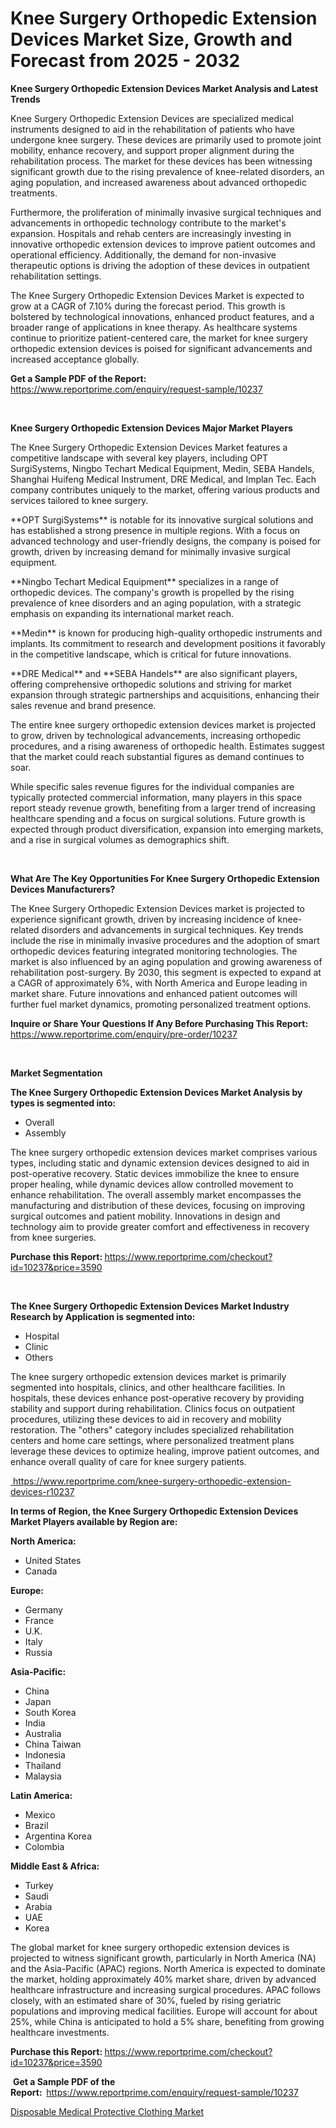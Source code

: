<p><h1>Knee Surgery Orthopedic Extension Devices Market Size, Growth and Forecast from 2025 - 2032</h1></p><p><strong>Knee Surgery Orthopedic Extension Devices Market Analysis and Latest Trends</strong></p>
<p><p>Knee Surgery Orthopedic Extension Devices are specialized medical instruments designed to aid in the rehabilitation of patients who have undergone knee surgery. These devices are primarily used to promote joint mobility, enhance recovery, and support proper alignment during the rehabilitation process. The market for these devices has been witnessing significant growth due to the rising prevalence of knee-related disorders, an aging population, and increased awareness about advanced orthopedic treatments.</p><p>Furthermore, the proliferation of minimally invasive surgical techniques and advancements in orthopedic technology contribute to the market's expansion. Hospitals and rehab centers are increasingly investing in innovative orthopedic extension devices to improve patient outcomes and operational efficiency. Additionally, the demand for non-invasive therapeutic options is driving the adoption of these devices in outpatient rehabilitation settings.</p><p>The Knee Surgery Orthopedic Extension Devices Market is expected to grow at a CAGR of 7.10% during the forecast period. This growth is bolstered by technological innovations, enhanced product features, and a broader range of applications in knee therapy. As healthcare systems continue to prioritize patient-centered care, the market for knee surgery orthopedic extension devices is poised for significant advancements and increased acceptance globally.</p></p>
<p><strong>Get a Sample PDF of the Report:&nbsp;</strong> <a href="https://www.reportprime.com/enquiry/request-sample/10237?utm_campaign=3111&utm_medium=2&utm_source=Github&utm_content=ia&utm_term=20032025&utm_id=knee-surgery-orthopedic-extension-devices">https://www.reportprime.com/enquiry/request-sample/10237</a></p>
<p>&nbsp;</p>
<p><strong>Knee Surgery Orthopedic Extension Devices Major Market Players</strong></p>
<p><p>The Knee Surgery Orthopedic Extension Devices Market features a competitive landscape with several key players, including OPT SurgiSystems, Ningbo Techart Medical Equipment, Medin, SEBA Handels, Shanghai Huifeng Medical Instrument, DRE Medical, and Implan Tec. Each company contributes uniquely to the market, offering various products and services tailored to knee surgery.</p><p>**OPT SurgiSystems** is notable for its innovative surgical solutions and has established a strong presence in multiple regions. With a focus on advanced technology and user-friendly designs, the company is poised for growth, driven by increasing demand for minimally invasive surgical equipment.</p><p>**Ningbo Techart Medical Equipment** specializes in a range of orthopedic devices. The company's growth is propelled by the rising prevalence of knee disorders and an aging population, with a strategic emphasis on expanding its international market reach. </p><p>**Medin** is known for producing high-quality orthopedic instruments and implants. Its commitment to research and development positions it favorably in the competitive landscape, which is critical for future innovations.</p><p>**DRE Medical** and **SEBA Handels** are also significant players, offering comprehensive orthopedic solutions and striving for market expansion through strategic partnerships and acquisitions, enhancing their sales revenue and brand presence.</p><p>The entire knee surgery orthopedic extension devices market is projected to grow, driven by technological advancements, increasing orthopedic procedures, and a rising awareness of orthopedic health. Estimates suggest that the market could reach substantial figures as demand continues to soar.</p><p>While specific sales revenue figures for the individual companies are typically protected commercial information, many players in this space report steady revenue growth, benefiting from a larger trend of increasing healthcare spending and a focus on surgical solutions. Future growth is expected through product diversification, expansion into emerging markets, and a rise in surgical volumes as demographics shift.</p></p>
<p>&nbsp;</p>
<p><strong>What Are The Key Opportunities For Knee Surgery Orthopedic Extension Devices Manufacturers?</strong></p>
<p><p>The Knee Surgery Orthopedic Extension Devices market is projected to experience significant growth, driven by increasing incidence of knee-related disorders and advancements in surgical techniques. Key trends include the rise in minimally invasive procedures and the adoption of smart orthopedic devices featuring integrated monitoring technologies. The market is also influenced by an aging population and growing awareness of rehabilitation post-surgery. By 2030, this segment is expected to expand at a CAGR of approximately 6%, with North America and Europe leading in market share. Future innovations and enhanced patient outcomes will further fuel market dynamics, promoting personalized treatment options.</p></p>
<p><strong>Inquire or Share Your Questions If Any Before Purchasing This Report:</strong> <a href="https://www.reportprime.com/enquiry/pre-order/10237?utm_campaign=3111&utm_medium=2&utm_source=Github&utm_content=ia&utm_term=20032025&utm_id=knee-surgery-orthopedic-extension-devices">https://www.reportprime.com/enquiry/pre-order/10237</a></p>
<p>&nbsp;</p>
<p><strong>Market Segmentation</strong></p>
<p><strong>The Knee Surgery Orthopedic Extension Devices Market Analysis by types is segmented into:</strong></p>
<p><ul><li>Overall</li><li>Assembly</li></ul></p>
<p><p>The knee surgery orthopedic extension devices market comprises various types, including static and dynamic extension devices designed to aid in post-operative recovery. Static devices immobilize the knee to ensure proper healing, while dynamic devices allow controlled movement to enhance rehabilitation. The overall assembly market encompasses the manufacturing and distribution of these devices, focusing on improving surgical outcomes and patient mobility. Innovations in design and technology aim to provide greater comfort and effectiveness in recovery from knee surgeries.</p></p>
<p><strong>Purchase this Report:&nbsp;</strong><a href="https://www.reportprime.com/checkout?id=10237&price=3590&utm_campaign=3111&utm_medium=2&utm_source=Github&utm_content=ia&utm_term=20032025&utm_id=knee-surgery-orthopedic-extension-devices">https://www.reportprime.com/checkout?id=10237&price=3590</a></p>
<p>&nbsp;</p>
<p><strong>The Knee Surgery Orthopedic Extension Devices Market Industry Research by Application is segmented into:</strong></p>
<p><ul><li>Hospital</li><li>Clinic</li><li>Others</li></ul></p>
<p><p>The knee surgery orthopedic extension devices market is primarily segmented into hospitals, clinics, and other healthcare facilities. In hospitals, these devices enhance post-operative recovery by providing stability and support during rehabilitation. Clinics focus on outpatient procedures, utilizing these devices to aid in recovery and mobility restoration. The "others" category includes specialized rehabilitation centers and home care settings, where personalized treatment plans leverage these devices to optimize healing, improve patient outcomes, and enhance overall quality of care for knee surgery patients.</p></p>
<p><a href="https://www.reportprime.com/knee-surgery-orthopedic-extension-devices-r10237?utm_campaign=3111&utm_medium=2&utm_source=Github&utm_content=ia&utm_term=20032025&utm_id=knee-surgery-orthopedic-extension-devices">&nbsp;https://www.reportprime.com/knee-surgery-orthopedic-extension-devices-r10237</a></p>
<p><strong>In terms of Region, the Knee Surgery Orthopedic Extension Devices Market Players available by Region are:</strong></p>
<p>
    <p> <strong> North America: </strong>
        <ul>
            <li>United States</li>
            <li>Canada</li>
        </ul>
        </p> 
    <p> <strong> Europe: </strong>
        <ul>
            <li>Germany</li>
            <li>France</li>
            <li>U.K.</li>
            <li>Italy</li>
            <li>Russia</li>
        </ul>
        </p> 
    <p> <strong> Asia-Pacific: </strong>
        <ul>
            <li>China</li>
            <li>Japan</li>
            <li>South Korea</li>
            <li>India</li>
            <li>Australia</li>
            <li>China Taiwan</li>
            <li>Indonesia</li>
            <li>Thailand</li>
            <li>Malaysia</li>
        </ul>
        </p> 
    <p> <strong> Latin America: </strong>
        <ul>
            <li>Mexico</li>
            <li>Brazil</li>
            <li>Argentina Korea</li>
            <li>Colombia</li>
        </ul>
        </p> 
    <p> <strong> Middle East & Africa: </strong>
        <ul>
            <li>Turkey</li>
            <li>Saudi</li>
            <li>Arabia</li>
            <li>UAE</li>
            <li>Korea</li>
        </ul>
    </p>
    </p>
<p><p>The global market for knee surgery orthopedic extension devices is projected to witness significant growth, particularly in North America (NA) and the Asia-Pacific (APAC) regions. North America is expected to dominate the market, holding approximately 40% market share, driven by advanced healthcare infrastructure and increasing surgical procedures. APAC follows closely, with an estimated share of 30%, fueled by rising geriatric populations and improving medical facilities. Europe will account for about 25%, while China is anticipated to hold a 5% share, benefiting from growing healthcare investments.</p></p>
<p><strong>Purchase this Report: </strong><a href="https://www.reportprime.com/checkout?id=10237&price=3590&utm_campaign=3111&utm_medium=2&utm_source=Github&utm_content=ia&utm_term=20032025&utm_id=knee-surgery-orthopedic-extension-devices">https://www.reportprime.com/checkout?id=10237&price=3590</a></p>
<p>&nbsp;<strong>Get a Sample PDF of the Report:&nbsp;&nbsp;</strong><a href="https://www.reportprime.com/enquiry/request-sample/10237?utm_campaign=3111&utm_medium=2&utm_source=Github&utm_content=ia&utm_term=20032025&utm_id=knee-surgery-orthopedic-extension-devices">https://www.reportprime.com/enquiry/request-sample/10237</a></p>
<p><strong></strong></p>
<p><p><a href="https://github.com/sakuniniray98/Market-Research-Report-List-1/blob/main/disposable-medical-protective-clothing-market.md?utm_campaign=3111&utm_medium=2&utm_source=Github&utm_content=ia&utm_term=20032025&utm_id=knee-surgery-orthopedic-extension-devices">Disposable Medical Protective Clothing Market</a></p></p>